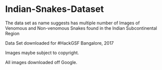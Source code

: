 # Indian-Snakes-Dataset
The data set as name suggests has multiple number of Images of Venomous and Non-venomous Snakes found in the Indian Subcontinental Region



Data Set downloaded for #HackGSF Bangalore, 2017



Images maybe subject to copyright. 

All images downloaded off Google.